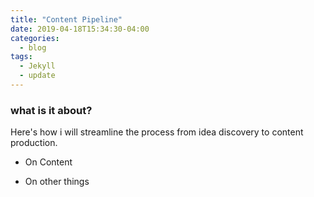 ```yaml
---
title: "Content Pipeline"
date: 2019-04-18T15:34:30-04:00
categories:
  - blog
tags:
  - Jekyll
  - update
---
```


### what is it about?

Here's how i will streamline the process from idea discovery to content production.



- On Content

- On other things
